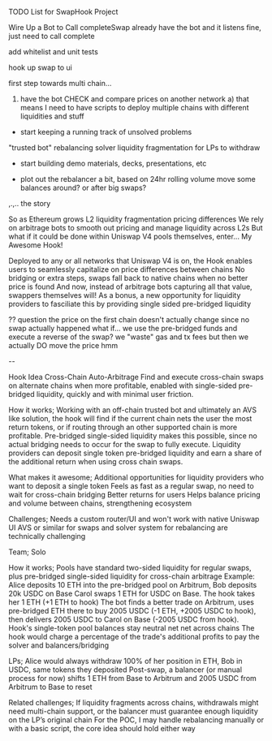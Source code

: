TODO List for SwapHook Project

Wire Up a Bot to Call completeSwap
  already have the bot and it listens fine, just need to call complete

add whitelist and unit tests

hook up swap to ui

first step towards multi chain...
  1) have the bot CHECK and compare prices on another network
    a) that means I need to have scripts to deploy multiple chains with different liquidities and stuff

- start keeping a running track of unsolved problems

"trusted bot"
rebalancing solver
liquidity fragmentation for LPs to withdraw

- start building demo materials, decks, presentations, etc


- plot out the rebalancer a bit, based on 24hr rolling volume move some balances around? or after big swaps?



,.,.. the story

So as Ethereum grows L2 liquidity fragmentation pricing differences
We rely on arbitrage bots to smooth out pricing and manage liquidity across L2s
But what if it could be done within Uniswap V4 pools themselves, enter... My Awesome Hook!

Deployed to any or all networks that Uniswap V4 is on, the Hook enables users to seamlessly capitalize on price differences between chains
No bridging or extra steps, swaps fall back to native chains when no better price is found
And now, instead of arbitrage bots capturing all that value, swappers themselves will!
As a bonus, a new opportunity for liquidity providers to fasciliate this by providing single sided pre-bridged liquidity

?? question
the price on the first chain doesn't actually change since no swap actually happened
what if... we use the pre-bridged funds and execute a reverse of the swap?
we "waste" gas and tx fees but then we actually DO move the price
hmm


--

Hook Idea Cross-Chain Auto-Arbitrage
Find and execute cross-chain swaps on alternate chains when more profitable, enabled with single-sided pre-bridged liquidity, quickly and with minimal user friction.

How it works;
Working with an off-chain trusted bot and ultimately an AVS like solution, the hook will find if the current chain nets the user the most return tokens, or if routing through an other supported chain is more profitable. Pre-bridged single-sided liquidity makes this possible, since no actual bridging needs to occur for the swap to fully execute. Liquidity providers can deposit single token pre-bridged liquidity and earn a share of the additional return when using cross chain swaps.

What makes it awesome;
Additional opportunities for liquidity providers who want to deposit a single token
Feels as fast as a regular swap, no need to wait for cross-chain bridging
Better returns for users
Helps balance pricing and volume between chains, strengthening ecosystem

Challenges;
Needs a custom router/UI and won't work with native Uniswap UI
AVS or similar for swaps and solver system for rebalancing are technically challenging

Team;
Solo


How it works;
Pools have standard two-sided liquidity for regular swaps, plus pre-bridged single-sided liquidity for cross-chain arbitrage
Example: Alice deposits 10 ETH into the pre-bridged pool on Arbitrum, Bob deposits 20k USDC on Base
Carol swaps 1 ETH for USDC on Base. The hook takes her 1 ETH (+1 ETH to hook)
The bot finds a better trade on Arbitrum, uses pre-bridged ETH there to buy 2005 USDC (-1 ETH, +2005 USDC to hook), then delivers 2005 USDC to Carol on Base (-2005 USDC from hook).
Hook's single-token pool balances stay neutral net net across chains
The hook would charge a percentage of the trade's additional profits to pay the solver and balancers/bridging

LPs;
Alice would always withdraw 100% of her position in ETH, Bob in USDC, same tokens they deposited
Post-swap, a balancer (or manual process for now) shifts 1 ETH from Base to Arbitrum and 2005 USDC from Arbitrum to Base to reset

Related challenges;
If liquidity fragments across chains, withdrawals might need multi-chain support, or the balancer must guarantee enough liquidity on the LP’s original chain
For the POC, I may handle rebalancing manually or with a basic script, the core idea should hold either way